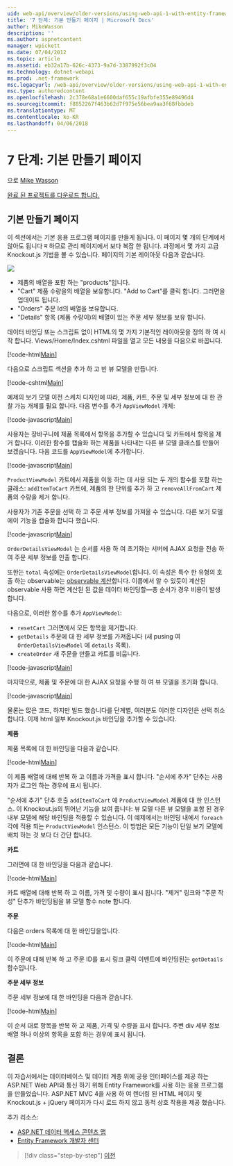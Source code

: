 ```yaml
---
uid: web-api/overview/older-versions/using-web-api-1-with-entity-framework-5/using-web-api-with-entity-framework-part-7
title: '7 단계: 기본 만들기 페이지 | Microsoft Docs'
author: MikeWasson
description: ''
ms.author: aspnetcontent
manager: wpickett
ms.date: 07/04/2012
ms.topic: article
ms.assetid: eb32a17b-626c-4373-9a7d-3387992f3c04
ms.technology: dotnet-webapi
ms.prod: .net-framework
msc.legacyurl: /web-api/overview/older-versions/using-web-api-1-with-entity-framework-5/using-web-api-with-entity-framework-part-7
msc.type: authoredcontent
ms.openlocfilehash: 2c378e68a1e6600daf655c19afbfe355e89496d4
ms.sourcegitcommit: f8852267f463b62d7f975e56bea9aa3f68fbbdeb
ms.translationtype: MT
ms.contentlocale: ko-KR
ms.lasthandoff: 04/06/2018
---
```

<a name="part-7-creating-the-main-page"></a>7 단계: 기본 만들기 페이지
====================
으로 [Mike Wasson](https://github.com/MikeWasson)

[완료 된 프로젝트를 다운로드 합니다.](http://code.msdn.microsoft.com/ASP-NET-Web-API-with-afa30545)

## <a name="creating-the-main-page"></a>기본 만들기 페이지

이 섹션에서는 기본 응용 프로그램 페이지를 만들게 됩니다. 이 페이지 몇 개의 단계에서 않아도 됩니다 म 하므로 관리 페이지에서 보다 복잡 한 됩니다. 과정에서 몇 가지 고급 Knockout.js 기법을 볼 수 있습니다. 페이지의 기본 레이아웃 다음과 같습니다.

![](using-web-api-with-entity-framework-part-7/_static/image1.png)

- 제품의 배열을 포함 하는 "products"입니다.
- "Cart" 제품 수량을의 배열을 보유합니다. "Add to Cart"를 클릭 합니다. 그러면을 업데이트 됩니다.
- "Orders" 주문 Id의 배열을 보유합니다.
- "Details" 항목 (제품 수량이)의 배열이 있는 주문 세부 정보를 보유 합니다.

데이터 바인딩 또는 스크립트 없이 HTML의 몇 가지 기본적인 레이아웃을 정의 하 여 시작 합니다. Views/Home/Index.cshtml 파일을 열고 모든 내용을 다음으로 바꿉니다.

[!code-html[Main](using-web-api-with-entity-framework-part-7/samples/sample1.html)]

다음으로 스크립트 섹션을 추가 하 고 빈 뷰 모델을 만듭니다.

[!code-cshtml[Main](using-web-api-with-entity-framework-part-7/samples/sample2.cshtml)]

예제의 보기 모델 이전 스케치 디자인에 따라, 제품, 카트, 주문 및 세부 정보에 대 한 관찰 가능 개체를 필요 합니다. 다음 변수를 추가 `AppViewModel` 개체:

[!code-javascript[Main](using-web-api-with-entity-framework-part-7/samples/sample3.js)]

사용자는 장바구니에 제품 목록에서 항목을 추가할 수 있습니다 및 카트에서 항목을 제거 합니다. 이러한 함수를 캡슐화 하는 제품을 나타내는 다른 뷰 모델 클래스를 만들어 보겠습니다. 다음 코드를 `AppViewModel`에 추가합니다.

[!code-javascript[Main](using-web-api-with-entity-framework-part-7/samples/sample4.js?highlight=4)]

`ProductViewModel` 카트에서 제품을 이동 하는 데 사용 되는 두 개의 함수를 포함 하는 클래스: `addItemToCart` 카트에, 제품의 한 단위를 추가 하 고 `removeAllFromCart` 제품의 수량을 제거 합니다.

사용자가 기존 주문을 선택 하 고 주문 세부 정보를 가져올 수 있습니다. 다른 보기 모델에이 기능을 캡슐화 합니다 했습니다.

[!code-javascript[Main](using-web-api-with-entity-framework-part-7/samples/sample5.js?highlight=4)]

`OrderDetailsViewModel` 는 순서를 사용 하 여 초기화는 서버에 AJAX 요청을 전송 하 여 주문 세부 정보를 인출 합니다.

또한는 `total` 속성에는 `OrderDetailsViewModel`합니다. 이 속성은 특수 한 유형의 호출 하는 observable는 [observable 계산](http://knockoutjs.com/documentation/computedObservables.html)합니다. 이름에서 알 수 있듯이 계산된 observable 사용 하면 계산된 된 값을 데이터 바인딩할&#8212;총 순서가 경우 비용이 발생 합니다.

다음으로, 이러한 함수를 추가 `AppViewModel`:

- `resetCart` 그러면에서 모든 항목을 제거합니다.
- `getDetails` 주문에 대 한 세부 정보를 가져옵니다 (새 pusing 여 `OrderDetailsViewModel` 에 `details` 목록).
- `createOrder` 새 주문을 만들고 카트를 비웁니다.


[!code-javascript[Main](using-web-api-with-entity-framework-part-7/samples/sample6.js?highlight=4)]

마지막으로, 제품 및 주문에 대 한 AJAX 요청을 수행 하 여 뷰 모델을 초기화 합니다.

[!code-javascript[Main](using-web-api-with-entity-framework-part-7/samples/sample7.js)]

물론는 많은 코드, 하지만 빌드 했습니다를 단계별, 여러분도 이러한 디자인은 선택 취소 합니다. 이제 html 일부 Knockout.js 바인딩을 추가할 수 있습니다.

**제품**

제품 목록에 대 한 바인딩을 다음과 같습니다.

[!code-html[Main](using-web-api-with-entity-framework-part-7/samples/sample8.html)]

이 제품 배열에 대해 반복 하 고 이름과 가격을 표시 합니다. "순서에 추가" 단추는 사용자가 로그인 하는 경우에 표시 됩니다.

"순서에 추가" 단추 호출 `addItemToCart` 에 `ProductViewModel` 제품에 대 한 인스턴스. 이 Knockout.js의 뛰어난 기능을 보여 줍니다: 뷰 모델 다른 뷰 모델을 포함 된 경우 내부 모델에 해당 바인딩을 적용할 수 있습니다. 이 예제에서는 바인딩 내에서 `foreach` 각에 적용 되는 `ProductViewModel` 인스턴스. 이 방법은 모든 기능이 단일 보기 모델에 배치 하는 것 보다 더 간단 합니다.

**카트**

그러면에 대 한 바인딩을 다음과 같습니다.

[!code-html[Main](using-web-api-with-entity-framework-part-7/samples/sample9.html)]

카트 배열에 대해 반복 하 고 이름, 가격 및 수량이 표시 됩니다. "제거" 링크와 "주문 작성" 단추가 바인딩됨을 뷰 모델 함수 note 합니다.

**주문**

다음은 orders 목록에 대 한 바인딩을입니다.

[!code-html[Main](using-web-api-with-entity-framework-part-7/samples/sample10.html)]

이 주문에 대해 반복 하 고 주문 ID를 표시 링크 클릭 이벤트에 바인딩된는 `getDetails` 함수입니다.

**주문 세부 정보**

주문 세부 정보에 대 한 바인딩을 다음과 같습니다.

[!code-html[Main](using-web-api-with-entity-framework-part-7/samples/sample11.html)]

이 순서 대로 항목을 반복 하 고 제품, 가격 및 수량을 표시 합니다. 주변 div 세부 정보 배열 하나 이상의 항목을 포함 하는 경우에 표시 됩니다.

## <a name="conclusion"></a>결론

이 자습서에서는 데이터베이스 및 데이터 계층 위에 공용 인터페이스를 제공 하는 ASP.NET Web API와 통신 하기 위해 Entity Framework를 사용 하는 응용 프로그램을 만들었습니다. ASP.NET MVC 4을 사용 하 여 렌더링 된 HTML 페이지 및 Knockout.js + jQuery 페이지가 다시 로드 하지 않고 동적 상호 작용을 제공 했습니다.

추가 리소스:

- [ASP.NET 데이터 액세스 콘텐츠 맵](https://msdn.microsoft.com/library/6759sth4.aspx)
- [Entity Framework 개발자 센터](https://msdn.microsoft.com/data/ef)

> [!div class="step-by-step"]
> [이전](using-web-api-with-entity-framework-part-6.md)
